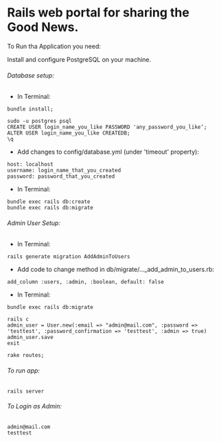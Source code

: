 # Rails web portal for sharing the Good News.

To Run tha Application you need:

Install and configure PostgreSQL on your machine.

###### Database setup:
- In Terminal:
```
bundle install;
```
```
sudo -u postgres psql
CREATE USER login_name_you_like PASSWORD 'any_password_you_like‘;
ALTER USER login_name_you_like CREATEDB;
\q
```
- Add changes to config/database.yml (under 'timeout' property):
```
host: localhost
username: login_name_that_you_created
password: password_that_you_created
```
- In Terminal:
```
bundle exec rails db:create
bundle exec rails db:migrate
```
###### Admin User Setup:
- In Terminal:
```
rails generate migration AddAdminToUsers
```
- Add code to change method in db/migrate/..._add_admin_to_users.rb:
```
add_column :users, :admin, :boolean, default: false
```
- In Terminal:
```
bundle exec rails db:migrate
```
```
rails c
admin_user = User.new(:email => "admin@mail.com", :password => 'testtest', :password_confirmation => 'testtest', :admin => true)
admin_user.save
exit
```
```
rake routes;
```
###### To run app:
```
rails server
```
###### To Login as Admin:
```
admin@mail.com
testtest
```
